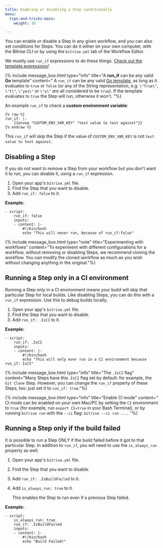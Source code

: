 ```yaml
---
title: Enabling or disabling a Step conditionally
menu:
  tips-and-tricks-main:
    weight: 16

---
```

You can enable or disable a Step in any given workflow, and you can also set conditions for Steps. You can do it either on your own computer, with the Bitrise CLI or by using the `bitrise.yml` tab of the Workflow Editor.

We mostly use `run_if` expressions to do these things. [Check out the template expressions](https://github.com/bitrise-io/bitrise/blob/master/_examples/experimentals/templates/bitrise.yml)!

{% include message_box.html type="info" title="A **run_if** can be any valid **Go** template" content=" A `run_if` can be any valid [Go template](https://golang.org/pkg/text/template/), as long as it evaluates to `true` or `false` (or any of the String representation, e.g. `\"True\"`, `\"t\"`, `\"yes\"` or `\"y\"` are all considered to be `true`). If the template evaluates to `true` the Step will run, otherwise it won't. "%}

An example `run_if` to check a **custom environment variable**:

    {% raw %}
    run_if: |-
     	{{enveq "CUSTOM_ENV_VAR_KEY" "test value to test against"}}
    {% endraw %}    

This `run_if` will skip the Step if the value of `CUSTOM_ENV_VAR_KEY` is not `test value to test against`.

## Disabling a Step

If you do not want to remove a Step from your workflow but you don't want it to run, you can disable it, using a `run_if` expression.

1. Open your app's `bitrise.yml` file.
2. Find the Step that you want to disable.
3. Add `run_if: false` to it.

**Example:**

    - script:
        run_if: false
        inputs:
        - content: |-
            #!/bin/bash
            echo "This will never run, because of run_if:false"

{% include message_box.html type="note" title="Experimenting with workflows" content="To experiment with different configurations for a workflow, without removing or disabling Steps, we recommend cloning the workflow. You can modify the cloned workflow as much as you wish without changing anything in the original."%}

## Running a Step only in a CI environment

Running a Step only in a CI environment means your build will skip that particular Step for local builds. Like disabling Steps, you can do this with a `run_if` expression. Use this to debug builds locally.

1. Open your app's `bitrise.yml` file.
2. Find the Step that you want to disable.
3. Add `run_if: .IsCI` to it.

**Example:**

    - script:
        run_if: .IsCI
        inputs:
        - content: |-
            #!/bin/bash
            echo "This will only ever run in a CI environment because run_if: IsCI"

{% include message_box.html type="info" title="The `.IsCI` flag" content="Many Steps have this .`IsCI` flag set by default: for example, the `Git Clone` Step. However, you can change the `run_if` property of these Steps, too: just set it to `run_if: true`."%}

{% include message_box.html type="info" title="Enable CI mode" content=" CI mode can be enabled on your own Mac/PC by setting the `CI` environment to `true` (for example, run `export CI=true` in your Bash Terminal), or by running `bitrise run` with the `--ci` flag: `bitrise --ci run ...`. "%}

## Running a Step only if the build failed

It is possible to run a Step ONLY if the build failed before it got to that particular Step. In addition to `run_if`, you will need to use the `is_always_run` property as well.

1. Open your app's `bitrise.yml` file.
2. Find the Step that you want to disable.
3. Add `run_if: .IsBuildFailed` to it.
4. Add `is_always_run: true` to it.

   This enables the Step to run even if a previous Step failed.

**Example:**

    - script:
        is_always_run: true
        run_if: .IsBuildFailed
        inputs:
        - content: |-
            #!/bin/bash
            echo "Build Failed!"